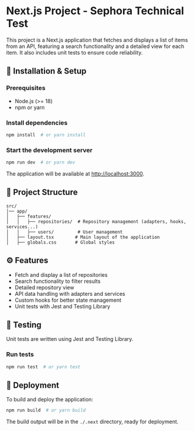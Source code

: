 # Next.js Project - Sephora Technical Test

This project is a Next.js application that fetches and displays a list of items from an API, featuring a search functionality and a detailed view for each item. It also includes unit tests to ensure code reliability.

## 🚀 Installation & Setup

### Prerequisites

- Node.js (>= 18)
- npm or yarn

### Install dependencies

```sh
npm install  # or yarn install
```

### Start the development server

```sh
npm run dev  # or yarn dev
```

The application will be available at [http://localhost:3000](http://localhost:3000).

## 📂 Project Structure

```
src/
│── app/
│   ├── features/
│   │   ├── repositories/  # Repository management (adapters, hooks, services...)
│   │   ├── users/         # User management
│   ├── layout.tsx        # Main layout of the application
│   ├── globals.css       # Global styles
```

## ⚙️ Features

- Fetch and display a list of repositories
- Search functionality to filter results
- Detailed repository view
- API data handling with adapters and services
- Custom hooks for better state management
- Unit tests with Jest and Testing Library

## 🧪 Testing

Unit tests are written using Jest and Testing Library.

### Run tests

```sh
npm run test  # or yarn test
```

## 🚀 Deployment

To build and deploy the application:

```sh
npm run build  # or yarn build
```

The build output will be in the `./.next` directory, ready for deployment.
